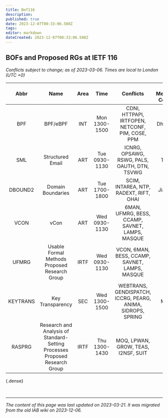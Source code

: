 ```yaml
---
title: Bof116
description: 
published: true
date: 2023-12-07T00:33:06.508Z
tags: 
editor: markdown
dateCreated: 2023-12-07T00:33:06.508Z
---
```


## BOFs and Proposed RGs at IETF 116
*Conflicts subject to change; as of 2023-03-06. Times are local to London (UTC +0)*

| **Abbr** |                                   **Name**                                  | **Area** |    **Time**   |                        **Conflicts**                        | **IAB Member(s) Covering** | **IAB Shepherd** |
|:--------:|:---------------------------------------------------------------------------:|:--------:|:-------------:|:-----------------------------------------------------------:|:--------------------------:|:----------------:|
| BPF      | BPF/eBPF                                                                    | INT      | Mon 1300-1500 | CDNI, HTTPAPI, IRTFOPEN, NETCONF, PIM, COSE, PPM            | Dhruv, Jari                |                  |
| SML      | Structured Email                                                            | ART      | Tue 0930-1130 | ICNRG, OPSAWG, RSWG, PALS, OAUTH, DTN, TSVWG                | Wes, Tommy Pauly           |                  |
| DBOUND2  | Domain Boundaries                                                           | ART      | Tue 1700-1800 | SCIM, INTAREA, NTP, RADEXT, RIFT, OHAI                      | Wes, Jiankang, David       |                  |
| VCON     | vCon                                                                        | ART      | Wed 0930-1130 | 6MAN, UFMRG, BESS, CCAMP, SAVNET, LAMPS, MASQUE             | Jari                       |                  |
| UFMRG    | Usable Formal Methods Proposed Research Group                               | IRTF     | Wed 0930-1130 | VCON, 6MAN, BESS, CCAMP, SAVNET, LAMPS, MASQUE              | Qin                        |                  |
| KEYTRANS | Key Transparency                                                            | SEC      | Wed 1300-1500 | WEBTRANS, GENDISPATCH, ICCRG, PEARG, ANIMA, SIDROPS, SPRING | Mallory                    |                  |
| RASPRG   | Research and Analysis of Standard-Setting Processes Proposed Research Group | IRTF     | Thu 1300-1430 | MOQ, LPWAN, GROW, TEAS, I2NSF, SUIT                         | Wes                        |                  |
{.dense}

&nbsp;
&nbsp;

---

*The content of this page was last updated on 2023-03-21. It was migrated from the old IAB wiki on 2023-12-06.*